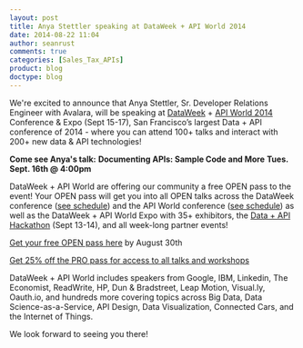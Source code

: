 ```yaml
---
layout: post
title: Anya Stettler speaking at DataWeek + API World 2014
date: 2014-08-22 11:04
author: seanrust
comments: true
categories: [Sales_Tax_APIs]
product: blog
doctype: blog
---
```

We're excited to announce that Anya Stettler, Sr. Developer Relations Engineer with Avalara, will be speaking at <a href="http://dataweek.co/hackathon/">DataWeek</a> + <a href="http://apiworld.co/">API World 2014</a> Conference &amp; Expo (Sept 15-17), San Francisco’s largest Data + API conference of 2014 - where you can attend 100+ talks and interact with 200+ new data &amp; API technologies!
<p><strong>Come see Anya's talk:</strong>
<strong> Documenting APIs: Sample Code and More</strong>
<strong> Tues. Sept. 16th @ 4:00pm</strong></p>
DataWeek + API World are offering our community a free OPEN pass to the event! Your OPEN pass will get you into all OPEN talks across the DataWeek conference (<a href="http://dataweek.co/schedule/">see schedule</a>) and the API World conference (<a href="http://apiworld.co/conference/schedule/">see schedule</a>) as well as the DataWeek + API World Expo with 35+ exhibitors, the <a href="http://dataweek.co/hackathon/">Data + API Hackathon</a> (Sept 13-14), and all week-long partner events!
<p><a href="https://dataweek14.eventbrite.com/?discount=dataweek14-guest">Get your free OPEN pass here</a> by August 30th</p>
<p><a href="https://dataweek14.eventbrite.com/?discount=dataweek-partner25">Get 25% off the PRO pass for access to all talks and workshops</a></p>
DataWeek + API World includes speakers from Google, IBM, Linkedin, The Economist, ReadWrite, HP, Dun &amp; Bradstreet, Leap Motion, Visual.ly, Oauth.io, and hundreds more covering topics across Big Data, Data Science-as-a-Service, API Design, Data Visualization, Connected Cars, and the Internet of Things.

We look forward to seeing you there!
